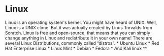 # Linux
Linux is an operating system's kernel. You might have heard of UNIX. Well, Linux is a UNIX clone. But it was actually created by Linus Torvalds from Scratch. Linux is free and open-source, that means that you can simply change anything in Linux and redistribute it in your own name! There are several Linux Distributions, commonly called “distros”.
    * Ubuntu Linux
    * Red Hat Enterprise Linux
    * Linux Mint
    * Debian
    * Fedora
    * And Kali linux ^^

